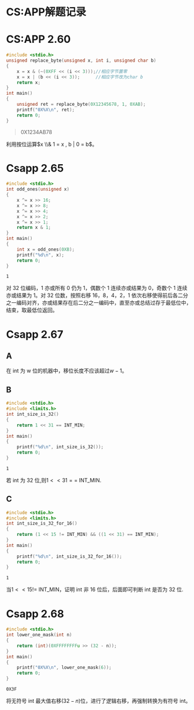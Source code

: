 # CS:APP解题记录


# CS:APP 2.60

```c
#include <stdio.h>
unsigned replace_byte(unsigned x, int i, unsigned char b)
{
    x = x & (~(0XFF << (i << 3)));//相应字节置零
    x = x | (b << (i << 3));      //相应字节改为char b
    return x;
}
int main()
{
    unsigned ret = replace_byte(0X12345678, 1, 0XAB);
    printf("0X%X\n", ret);
    return 0;
}
```

> 0X1234AB78

利用按位运算$x \\& 1 = x , b | 0 = b$。

<!-- more -->

# Csapp 2.65

```c
#include <stdio.h>
int odd_ones(unsigned x)
{
    x ^= x >> 16;
    x ^= x >> 8;
    x ^= x >> 4;
    x ^= x >> 2;
    x ^= x >> 1;
    return x & 1;
}
int main()
{
    int x = odd_ones(0XB);
    printf("%d\n", x);
    return 0;
}
```

    1

对 32 位编码，1 亦或所有 0 仍为 1，偶数个 1 连续亦或结果为 0，奇数个 1 连续亦或结果为 1。对 32 位数，按照右移 16，8，4，2，1 依次右移使得前后各二分之一编码对齐，亦或结果存在后二分之一编码中，直至亦或总结过存于最低位中，结束，取最低位返回。

# Csapp 2.67

## A

在 int 为 w 位的机器中，移位长度不应该超过$w - 1$。

## B

```c
#include <stdio.h>
#include <limits.h>
int int_size_is_32()
{
    return 1 << 31 == INT_MIN;
}
int main()
{
    printf("%d\n", int_size_is_32());
    return 0;
}
```

    1

若 int 为 32 位,则$1 << 31 ==$ INT_MIN.

## C

```c
#include <stdio.h>
#include <limits.h>
int int_size_is_32_for_16()
{
    return (1 << 15 != INT_MIN) && ((1 << 31) == INT_MIN);
}
int main()
{
    printf("%d\n", int_size_is_32_for_16());
    return 0;
}
```

    1

当$1 << 15 !=$ INT_MIN，证明 int 非 16 位后，后面即可判断 int 是否为 32 位.

# Csapp 2.68

```c
#include <stdio.h>
int lower_one_mask(int n)
{
    return (int)(0XFFFFFFFFu >> (32 - n));
}
int main()
{
    printf("0X%X\n", lower_one_mask(6));
    return 0;
}
```

    0X3F

将无符号 int 最大值右移$(32 - n)$位，进行了逻辑右移，再强制转换为有符号 int。


